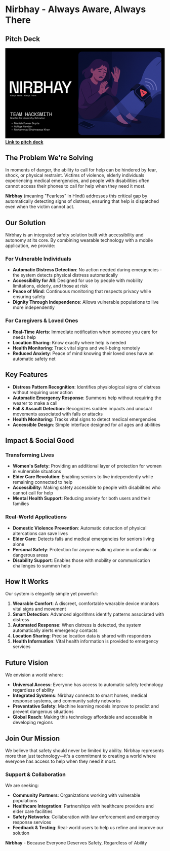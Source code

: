 # Nirbhay - Always Aware, Always There

## Pitch Deck

![Nirbhay - Always Aware, Always There.](nirbhay_deck.png)
**[Link to pitch deck](https://www.figma.com/slides/OQExg7NDuFGN1PTDLglY4k/Nirbhay?node-id=1-631&t=RvqCxhaWDUiU3ki5-1)**

## The Problem We're Solving

In moments of danger, the ability to call for help can be hindered by fear, shock, or physical restraint. Victims of violence, elderly individuals experiencing medical emergencies, and people with disabilities often cannot access their phones to call for help when they need it most.

**Nirbhay** (meaning "Fearless" in Hindi) addresses this critical gap by automatically detecting signs of distress, ensuring that help is dispatched even when the victim cannot act.

## Our Solution

Nirbhay is an integrated safety solution built with accessibility and autonomy at its core. By combining wearable technology with a mobile application, we provide:

### For Vulnerable Individuals

- **Automatic Distress Detection**: No action needed during emergencies - the system detects physical distress automatically
- **Accessibility for All**: Designed for use by people with mobility limitations, elderly, and those at risk
- **Peace of Mind**: Continuous monitoring that respects privacy while ensuring safety
- **Dignity Through Independence**: Allows vulnerable populations to live more independently

### For Caregivers & Loved Ones

- **Real-Time Alerts**: Immediate notification when someone you care for needs help
- **Location Sharing**: Know exactly where help is needed
- **Health Monitoring**: Track vital signs and well-being remotely
- **Reduced Anxiety**: Peace of mind knowing their loved ones have an automatic safety net

## Key Features

- **Distress Pattern Recognition**: Identifies physiological signs of distress without requiring user action
- **Automatic Emergency Response**: Summons help without requiring the wearer to make a call
- **Fall & Assault Detection**: Recognizes sudden impacts and unusual movements associated with falls or attacks
- **Health Monitoring**: Tracks vital signs to detect medical emergencies
- **Accessible Design**: Simple interface designed for all ages and abilities

## Impact & Social Good

### Transforming Lives

- **Women's Safety**: Providing an additional layer of protection for women in vulnerable situations
- **Elder Care Revolution**: Enabling seniors to live independently while remaining connected to help
- **Accessibility**: Making safety accessible to people with disabilities who cannot call for help
- **Mental Health Support**: Reducing anxiety for both users and their families

### Real-World Applications

- **Domestic Violence Prevention**: Automatic detection of physical altercations can save lives
- **Elder Care**: Detects falls and medical emergencies for seniors living alone
- **Personal Safety**: Protection for anyone walking alone in unfamiliar or dangerous areas
- **Disability Support**: Enables those with mobility or communication challenges to summon help

## How It Works

Our system is elegantly simple yet powerful:

1. **Wearable Comfort**: A discreet, comfortable wearable device monitors vital signs and movement
2. **Smart Detection**: Advanced algorithms identify patterns associated with distress
3. **Automated Response**: When distress is detected, the system automatically alerts emergency contacts
4. **Location Sharing**: Precise location data is shared with responders
5. **Health Information**: Vital health information is provided to emergency services

## Future Vision

We envision a world where:

- **Universal Access**: Everyone has access to automatic safety technology regardless of ability
- **Integrated Systems**: Nirbhay connects to smart homes, medical response systems, and community safety networks
- **Preventative Safety**: Machine learning models improve to predict and prevent dangerous situations
- **Global Reach**: Making this technology affordable and accessible in developing regions

## Join Our Mission

We believe that safety should never be limited by ability. Nirbhay represents more than just technology—it's a commitment to creating a world where everyone has access to help when they need it most.

### Support & Collaboration

We are seeking:

- **Community Partners**: Organizations working with vulnerable populations
- **Healthcare Integration**: Partnerships with healthcare providers and elder care facilities
- **Safety Networks**: Collaboration with law enforcement and emergency response services
- **Feedback & Testing**: Real-world users to help us refine and improve our solution

**Nirbhay** - Because Everyone Deserves Safety, Regardless of Ability
